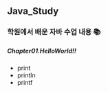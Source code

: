## Java_Study
### 학원에서 배운 자바 수업 내용 :books:

##### Chapter01.HelloWorld!!

 - print
 - println
 - printf
